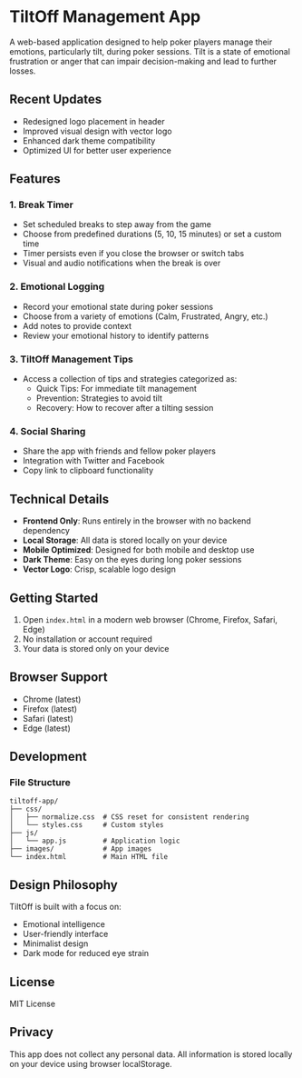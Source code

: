 # TiltOff Management App

A web-based application designed to help poker players manage their emotions, particularly tilt, during poker sessions. Tilt is a state of emotional frustration or anger that can impair decision-making and lead to further losses.

## Recent Updates
- Redesigned logo placement in header
- Improved visual design with vector logo
- Enhanced dark theme compatibility
- Optimized UI for better user experience

## Features

### 1. Break Timer
- Set scheduled breaks to step away from the game
- Choose from predefined durations (5, 10, 15 minutes) or set a custom time
- Timer persists even if you close the browser or switch tabs
- Visual and audio notifications when the break is over

### 2. Emotional Logging
- Record your emotional state during poker sessions
- Choose from a variety of emotions (Calm, Frustrated, Angry, etc.)
- Add notes to provide context
- Review your emotional history to identify patterns

### 3. TiltOff Management Tips
- Access a collection of tips and strategies categorized as:
  - Quick Tips: For immediate tilt management
  - Prevention: Strategies to avoid tilt
  - Recovery: How to recover after a tilting session

### 4. Social Sharing
- Share the app with friends and fellow poker players
- Integration with Twitter and Facebook
- Copy link to clipboard functionality

## Technical Details

- **Frontend Only**: Runs entirely in the browser with no backend dependency
- **Local Storage**: All data is stored locally on your device
- **Mobile Optimized**: Designed for both mobile and desktop use
- **Dark Theme**: Easy on the eyes during long poker sessions
- **Vector Logo**: Crisp, scalable logo design

## Getting Started

1. Open `index.html` in a modern web browser (Chrome, Firefox, Safari, Edge)
2. No installation or account required
3. Your data is stored only on your device

## Browser Support

- Chrome (latest)
- Firefox (latest)
- Safari (latest)
- Edge (latest)

## Development

### File Structure
```
tiltoff-app/
├── css/
│   ├── normalize.css  # CSS reset for consistent rendering
│   └── styles.css     # Custom styles
├── js/
│   └── app.js         # Application logic
├── images/            # App images
└── index.html         # Main HTML file
```

## Design Philosophy
TiltOff is built with a focus on:
- Emotional intelligence
- User-friendly interface
- Minimalist design
- Dark mode for reduced eye strain

## License

MIT License

## Privacy

This app does not collect any personal data. All information is stored locally on your device using browser localStorage. 